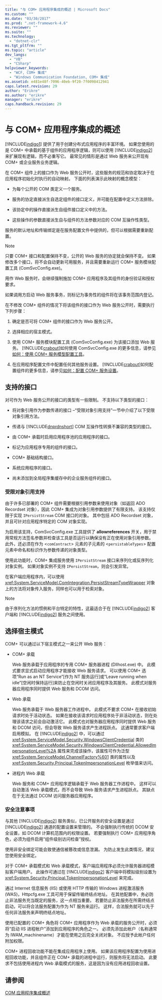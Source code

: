 ```yaml
---
title: "与 COM+ 应用程序集成的概述 | Microsoft Docs"
ms.custom: ""
ms.date: "03/30/2017"
ms.prod: ".net-framework-4.6"
ms.reviewer: ""
ms.suite: ""
ms.technology: 
  - "dotnet-clr"
ms.tgt_pltfrm: ""
ms.topic: "article"
dev_langs: 
  - "VB"
  - "CSharp"
helpviewer_keywords: 
  - "WCF, COM+ 集成"
  - "Windows Communication Foundation, COM+ 集成"
ms.assetid: e481e48f-7096-40eb-9f20-7f0098412941
caps.latest.revision: 29
author: "Erikre"
ms.author: "erikre"
manager: "erikre"
caps.handback.revision: 29
---
```

# 与 COM+ 应用程序集成的概述
[!INCLUDE[indigo1](../../../../includes/indigo1-md.md)] 提供了用于创建分布式应用程序的丰富环境。  如果您使用的是 COM\+ 中承载的基于组件的应用程序逻辑，则可以使用 [!INCLUDE[indigo2](../../../../includes/indigo2-md.md)] 来扩展现有逻辑，而不必重写它。  最常见的情形是通过 Web 服务来公开现有 COM\+ 或企业服务业务逻辑。  
  
 在 COM\+ 组件上的接口作为 Web 服务公开时，这些服务的规范和协定取决于在应用程序初始化时执行的自动映射。  下面的列表演示此映射的概念模型：  
  
-   为每个公开的 COM 类定义一个服务。  
  
-   服务的协定直接派生自选定组件的接口定义，并可能在配置中定义方法排除。  
  
-   该协定中的操作直接派生自组件接口定义中的方法。  
  
-   这些操作的参数直接派生自与组件的方法参数对应的 COM 互操作性类型。  
  
 服务的默认地址和传输绑定是在服务配置文件中提供的，但可以根据需要重新配置。  
  
> [!NOTE]
>  只要 COM\+ 接口和配置保持不变，公开的 Web 服务的协定就会保持不变。  如果修改多个接口，将不会自动更新可用服务，并且需要重新运行 COM\+ 服务模块配置工具 \(ComSvcConfig.exe\)。  
  
 用作 Web 服务时，会继续强制施加 COM\+ 应用程序及其组件的身份验证和授权要求。  
  
 如果调用方启动 Web 服务事务，则标记为事务性的组件将在该事务范围内登记。  
  
 在不修改 COM\+ 组件的情况下将该组件的接口作为 Web 服务公开时，需要执行下列步骤：  
  
1.  确定是否可将 COM\+ 组件的接口作为 Web 服务公开。  
  
2.  选择相应的宿主模式。  
  
3.  使用 COM\+ 服务模块配置工具 \(ComSvcConfig.exe\) 为该接口添加 Web 服务。  [!INCLUDE[crabout](../../../../includes/crabout-md.md)]如何使用 ComSvcConfig.exe 的更多信息，请参见[如何：使用 COM\+ 服务模型配置工具](../../../../docs/framework/wcf/feature-details/how-to-use-the-com-service-model-configuration-tool.md)。  
  
4.  在应用程序配置文件中配置任何其他服务设置。  [!INCLUDE[crabout](../../../../includes/crabout-md.md)]如何配置组件的更多信息，请参见[如何：配置 COM\+ 服务设置](../../../../docs/framework/wcf/feature-details/how-to-configure-com-service-settings.md)。  
  
## 支持的接口  
 对可作为 Web 服务公开的接口的类型有一些限制。  不支持以下类型的接口：  
  
-   将对象引用作为参数传递的接口 –“受限对象引用支持”一节中介绍了以下受限对象引用方法。  
  
-   传递与 [!INCLUDE[dnprdnshort](../../../../includes/dnprdnshort-md.md)] COM 互操作性转换不兼容的类型的接口。  
  
-   由 COM\+ 承载时启用应用程序池的应用程序的接口。  
  
-   标记为应用程序专用的组件的接口。  
  
-   COM\+ 基础结构接口。  
  
-   系统应用程序的接口。  
  
-   尚未添加到全局程序集缓存中的企业服务组件的接口。  
  
### 受限对象引用支持  
 由于许多已部署的 COM\+ 组件需要根据引用参数来使用对象（如返回 ADO Recordset 对象），因此 COM\+ 集成为对象引用参数提供了有限支持。  该支持仅限于实现 `IPersistStream` COM 接口的对象。  其中包括 ADO Recordset 对象，并且可针对应用程序特定的 COM 对象实现。  
  
 为启用该支持，ComSvcConfig.exe 工具提供了 **allowreferences** 开关，用于禁用常规方法签名参数并检查该工具是否运行以确保没有正在使用对象引用参数。  此外，还必须在作为 \<`comContract`\> 元素的子元素的 \<`persistableTypes`\> 配置元素中命名和标识作为参数传递的对象类型。  
  
 使用此功能时，COM\+ 集成服务使用 `IPersistStream` 接口来序列化或反序列化对象实例。  如果对象实例不支持 `IPersistStream`，则会引发异常。  
  
 在客户端应用程序内，可以使用 <xref:System.ServiceModel.ComIntegration.PersistStreamTypeWrapper> 对象上的方法将对象传入服务，同样也可以用于检索对象。  
  
> [!NOTE]
>  由于序列化方法的惯例和平台特定的特性，这最适合于在 [!INCLUDE[indigo2](../../../../includes/indigo2-md.md)] 客户端和 [!INCLUDE[indigo2](../../../../includes/indigo2-md.md)] 服务之间使用。  
  
## 选择宿主模式  
 COM\+ 可以通过以下宿主模式之一来公开 Web 服务：  
  
-   COM\+ 承载  
  
     Web 服务承载于应用程序的专用 COM\+ 服务器进程 \(Dllhost.exe\) 中。  此模式要求显式启动应用程序才能接收 Web 服务请求。  可以使用 COM\+ 选项“Run as an NT Service”\[作为 NT 服务运行\]或“Leave running when idle”\[空闲时保持运行\]来防止在空闲时关闭应用程序及其服务。  此模式对服务器应用程序同时提供 Web 服务和 DCOM 访问。  
  
-   Web 承载  
  
     Web 服务承载于 Web 服务器工作进程中。  此模式不要求 COM\+ 在接收初始请求时处于活动状态。  如果在接收该请求时应用程序处于非活动状态，则在处理该请求之前会自动激活它。  此模式也对服务器应用程序同时提供 Web 服务和 DCOM 访问，但会导致 Web 服务请求产生进程跃点。  这通常要求客户端启用模拟。  在 [!INCLUDE[indigo2](../../../../includes/indigo2-md.md)] 中，可以通过 <xref:System.ServiceModel.Security.WindowsClientCredential> 类的 <xref:System.ServiceModel.Security.WindowsClientCredential.AllowedImpersonationLevel%2A> 属性来完成该操作，该属性可作为泛型 <xref:System.ServiceModel.ChannelFactory%601> 类的属性以及 <xref:System.Security.Principal.TokenImpersonationLevel> 枚举值来访问。  
  
-   进程内 Web 承载  
  
     Web 服务和 COM\+ 应用程序逻辑承载于 Web 服务器工作进程中。  这样可以自动激活 Web 承载模式，而不会导致 Web 服务请求产生进程跃点。  其缺点在于无法通过 DCOM 访问服务器应用程序。  
  
### 安全注意事项  
 与其他 [!INCLUDE[indigo2](../../../../includes/indigo2-md.md)] 服务类似，已公开服务的安全设置是通过 [!INCLUDE[indigo2](../../../../includes/indigo2-md.md)] 通道的配置设置来管理的。  不会强制执行传统的 DCOM 安全设置，如 DCOM 计算机范围内的权限设置。  若要强制执行 COM\+ 应用程序角色，必须为组件启用“组件级别访问检查”授权。  
  
 使用非安全绑定可能会致使通信被篡改或信息泄漏。  为防止发生此类情况，建议您使用安全绑定。  
  
 对于 COM\+ 承载模式和 Web 承载模式，客户端应用程序必须允许服务器进程模拟客户端用户。  此操作可通过在 [!INCLUDE[indigo2](../../../../includes/indigo2-md.md)] 客户端中将模拟级别设置为 <xref:System.Security.Principal.TokenImpersonationLevel> 来完成。  
  
 通过 Internet 信息服务 \(IIS\) 或使用 HTTP 传输的 Windows 进程激活服务 \(WAS\)，Httpcfg.exe 工具可用于保留传输终结点地址。  在其他配置中，务必防止非法服务充当既定的服务，这一点相当重要。  若要防止非法服务在所需终结点启动，可以将合法服务配置为作为 NT 服务来运行。  这样，合法服务就可以先于任何非法服务来声明终结点地址。  
  
 使用已配置的 COM\+ 角色将 COM\+ 应用程序作为 Web 承载的服务公开时，必须将“启动 IIS 进程帐户”添加到应用程序的角色之一。  必须先添加此帐户（名称通常为 IWAM\_machinename）才能在使用之后完全关闭对象。  不应授予此帐户任何附加权限。  
  
 COM\+ 进程回收功能不能在集成应用程序上使用。  如果该应用程序配置为使用进程回收功能，并且组件正在 COM\+ 承载的进程中运行，则服务将无法启动。  此要求不包括使用进程内 Web 承载模式的服务，这是因为没有应用进程回收设置。  
  
## 请参阅  
 [COM 应用程序集成概述](../../../../docs/framework/wcf/feature-details/integrating-with-com-applications-overview.md)